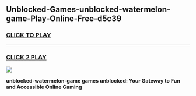 
## Unblocked-Games-unblocked-watermelon-game-Play-Online-Free-d5c39
<h3>
<a href="https://premium76.site?title=unblocked-watermelon-game&ref=26A">CLICK TO PLAY</a></h3>
<hr>

<h3>
<a href="https://premium76.site?title=unblocked-watermelon-game&ref=26A">CLICK 2 PLAY</a>
  
</h3>

<a href="https://premium76.site?title=unblocked-watermelon-game&ref=26A"><img src="https://clearcache.store/games.png"></a>


**unblocked-watermelon-game games unblocked: Your Gateway to Fun and Accessible Online Gaming**
